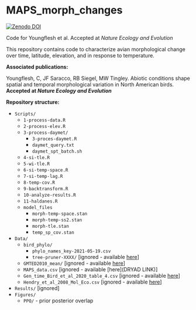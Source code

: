 # MAPS_morph_changes 


[![Zenodo DOI](https://zenodo.org/badge/393847511.svg)](https://zenodo.org/badge/latestdoi/393847511)


Code for Youngflesh et al. Accepted at _Nature Ecology and Evolution_

This repository contains code to characterize avian morphological change over time, latitude, elevation, and in response to temperature.

**Associated publications:**

Youngflesh, C, JF Saracco, RB Siegel, MW Tingley. Abiotic conditions shape spatial and temporal morphological variation in North American birds. **Accepted at _Nature Ecology and Evolution_**

**Repository structure:**

* `Scripts/`
  - `1-process-data.R`
  - `2-process-elev.R`
  - `3-process-daymet/`
      - `3-proces-daymet.R`
      - `daymet_query.txt`
      - `daymet_spt_batch.sh`
  - `4-si-tle.R`
  - `5-wi-tle.R`
  - `6-si-temp-space.R`
  - `7-si-temp-lag.R`
  - `8-temp-cov.R`
  - `9-backtransform.R`
  - `10-analyze-results.R`
  - `11-haldanes.R`
  - `model_files`
    - `morph-temp-space.stan`
    - `morph-temp-ss2.stan`
    - `morph-tle.stan`
    - `temp_sp_cov.stan`
* `Data/`
  - `bird_phylo/`
    - `phylo_names_key-2021-05-19.csv`
    - `tree-pruner-XXXX/` [ignored - available [here](http://www.birdtree.org)]
  - `GMTED2010_mean/` [ignored - available [here](https://www.usgs.gov/core-science-systems/eros/coastal-changes-and-impacts/gmted2010?qt-science_support_page_related_con=0#qt-science_support_page_related_con)]
  - `MAPS_data.csv` [ignored - available [here](DRYAD LINK)]
  - `Gen_time_Bird_et_al_2020_table_4.csv` [ignored - available [here](https://conbio.onlinelibrary.wiley.com/doi/abs/10.1111/cobi.13486)]
  - `Hendry_et_al_2008_Mol_Eco.csv` [ignored - available [here](https://onlinelibrary.wiley.com/doi/full/10.1111/j.1365-294X.2007.03428.x?casa_token=xSDmUC85ERkAAAAA%3Ap5kaUUhK9w2wV7MiVqOvU52Eo-2sjFA1_h977u6L0YiXTcEuhPIfPwU8G1H8Q3CgoCSdPtJBAwOHFEdp)]
* `Results/` [ignored]
* `Figures/`
  - `PPO/` - prior posterior overlap
